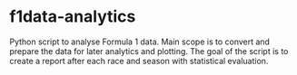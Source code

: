 # f1data-analytics
Python script to analyse Formula 1 data. Main scope is to convert and prepare the data for later analytics and plotting. The goal of the script is to create a report after each race and season with statistical evaluation.
